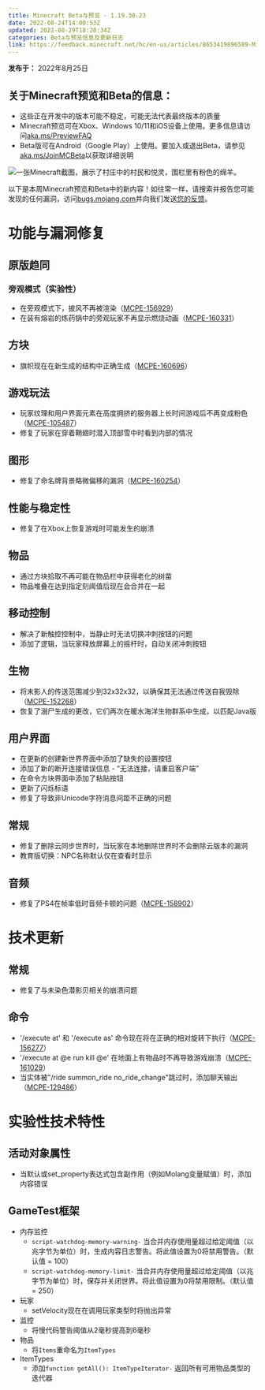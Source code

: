 ```yaml
---
title: Minecraft Beta与预览 - 1.19.30.23
date: 2022-08-24T14:00:53Z
updated: 2022-08-29T18:20:34Z
categories: Beta与预览信息及更新日志
link: https://feedback.minecraft.net/hc/en-us/articles/8653419896589-Minecraft-Beta-Preview-1-19-30-23
---
```


**发布于：** 2022年8月25日

## **关于Minecraft预览和Beta的信息：**

- 这些正在开发中的版本可能不稳定，可能无法代表最终版本的质量
- Minecraft预览可在Xbox、Windows 10/11和iOS设备上使用。更多信息请访问[aka.ms/PreviewFAQ](http://aka.ms/PreviewFAQ)
- Beta版可在Android（Google Play）上使用。要加入或退出Beta，请参见[aka.ms/JoinMCBeta](https://aka.ms/JoinMCBeta)以获取详细说明

![一张Minecraft截图，展示了村庄中的村民和悦灵，围栏里有粉色的绵羊。](https://feedback.minecraft.net/hc/article_attachments/8653339179533/beta19U3_4_16x9.jpg)

以下是本周Minecraft预览和Beta中的新内容！如往常一样，请搜索并报告您可能发现的任何漏洞，访问[bugs.mojang.com](https://bugs.mojang.com/)并向我们发送[您的反馈](https://aka.ms/MinecraftBetaFeedback)。  
  

# **功能与漏洞修复**

## **原版趋同**

### **旁观模式（实验性）**

- 在旁观模式下，披风不再被渲染（[MCPE-156929](https://bugs.mojang.com/browse/MCPE-156929)）
- 在装有熔岩的炼药锅中的旁观玩家不再显示燃烧动画（[MCPE-160331](https://bugs.mojang.com/browse/MCPE-160331)）

## **方块**

- 旗帜现在在新生成的结构中正确生成（[MCPE-160696](https://bugs.mojang.com/browse/MCPE-160696)）

## **游戏玩法**

- 玩家纹理和用户界面元素在高度拥挤的服务器上长时间游戏后不再变成粉色（[MCPE-105487](https://bugs.mojang.com/browse/MCPE-105487)）
- 修复了玩家在穿着鞘翅时潜入顶部雪中时看到内部的情况

## **图形**

- 修复了命名牌背景略微偏移的漏洞（[MCPE-160254](https://bugs.mojang.com/browse/MCPE-160254)）

## **性能与稳定性**

- 修复了在Xbox上恢复游戏时可能发生的崩溃

## **物品**

- 通过方块拾取不再可能在物品栏中获得老化的树苗
- 物品堆叠在达到指定刻阈值后现在会合并在一起

## **移动控制**

- 解决了新触控控制中，当静止时无法切换冲刺按钮的问题
- 添加了逻辑，当玩家释放屏幕上的摇杆时，自动关闭冲刺按钮

## **生物**

- 将末影人的传送范围减少到32x32x32，以确保其无法通过传送自我毁除（[MCPE-152268](https://bugs.mojang.com/browse/MCPE-152268)）
- 恢复了溺尸生成的更改，它们再次在暖水海洋生物群系中生成，以匹配Java版

## **用户界面**

- 在更新的创建新世界界面中添加了缺失的设置按钮
- 添加了新的断开连接错误信息 - “无法连接，请重启客户端”
- 在命令方块界面中添加了粘贴按钮
- 更新了闪烁标语
- 修复了导致非Unicode字符消息间距不正确的问题

## **常规**

- 修复了删除云同步世界时，当玩家在本地删除世界时不会删除云版本的漏洞
- 教育版切换：NPC名称默认仅在查看时显示

## **音频**

- 修复了PS4在帧率低时音频卡顿的问题（[MCPE-158902](https://bugs.mojang.com/browse/MCPE-158902)）

# **技术更新**

## **常规**

- 修复了与未染色潜影贝相关的崩溃问题

## **命令**

- '/execute at' 和 '/execute as' 命令现在将在正确的相对旋转下执行（[MCPE-156277](https://bugs.mojang.com/browse/MCPE-156277)）
- '/execute at @e run kill @e' 在地面上有物品时不再导致游戏崩溃（[MCPE-161029](https://bugs.mojang.com/browse/MCPE-161029)）
- 当实体被"/ride summon_ride no_ride_change"跳过时，添加聊天输出（[MCPE-129486](https://bugs.mojang.com/browse/MCPE-129486)）

# **实验性技术特性**

## **活动对象属性**

- 当默认或set_property表达式包含副作用（例如Molang变量赋值）时，添加内容错误

## **GameTest框架**

- 内存监控
  - `script-watchdog-memory-warning-` 当合并内存使用量超过给定阈值（以兆字节为单位）时，生成内容日志警告。将此值设置为0将禁用警告。（默认值 = 100）
  - `script-watchdog-memory-limit-` 当合并内存使用量超过给定阈值（以兆字节为单位）时，保存并关闭世界。将此值设置为0将禁用限制。（默认值 = 250）
- 玩家
  - setVelocity现在在调用玩家类型时将抛出异常
- 监控
  - 将慢代码警告阈值从2毫秒提高到6毫秒
- 物品
  - 将`Items`重命名为`ItemTypes`
- ItemTypes
  - 添加`function getAll(): ItemTypeIterator-` 返回所有可用物品类型的迭代器